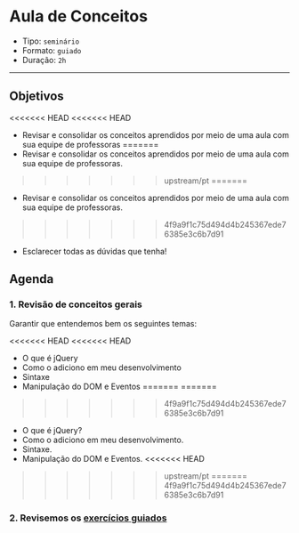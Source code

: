 # Aula de Conceitos

- Tipo: `seminário`
- Formato: `guiado`
- Duração: `2h`

***

## Objetivos

<<<<<<< HEAD
<<<<<<< HEAD
- Revisar e consolidar os conceitos aprendidos por meio de uma aula com sua equipe de professoras
=======
- Revisar e consolidar os conceitos aprendidos por meio de uma aula com sua equipe de professoras.
>>>>>>> upstream/pt
=======
- Revisar e consolidar os conceitos aprendidos por meio de uma aula com sua equipe de professoras.
>>>>>>> 4f9a9f1c75d494d4b245367ede76385e3c6b7d91
- Esclarecer todas as dúvidas que tenha!

## Agenda

### 1. Revisão de conceitos gerais

Garantir que entendemos bem os seguintes temas:

<<<<<<< HEAD
<<<<<<< HEAD
- O que é jQuery
- Como o adiciono em meu desenvolvimento
- Sintaxe
- Manipulação do DOM e Eventos
=======
=======
>>>>>>> 4f9a9f1c75d494d4b245367ede76385e3c6b7d91
- O que é jQuery?
- Como o adiciono em meu desenvolvimento.
- Sintaxe.
- Manipulação do DOM e Eventos.
<<<<<<< HEAD
>>>>>>> upstream/pt
=======
>>>>>>> 4f9a9f1c75d494d4b245367ede76385e3c6b7d91

### 2. Revisemos os [exercícios guiados](07-guided-exercises)
